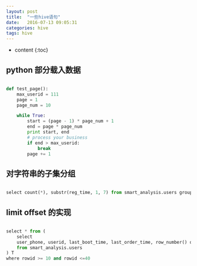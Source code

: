 ```yaml
---
layout: post
title:  "一些hive语句"
date:   2016-07-13 09:05:31
categories: hive
tags: hive
---
```


* content
{:toc}

## python 部分载入数据

```python

def test_page():
    max_userid = 111
    page = 1
    page_num = 10

    while True:
        start = (page - 1) * page_num + 1
        end = page * page_num
        print start, end
        # process your business
        if end > max_userid:
            break
        page += 1

```

## 对字符串的子集分组

```python

select count(*), substr(reg_time, 1, 7) from smart_analysis.users group by substr(reg_time, 1, 7)

```

## limit offset 的实现

```python

select * from (
    select
    user_phone, userid, last_boot_time, last_order_time, row_number() over (order by userid)  as rowid
    from smart_analysis.users
) T
where rowid >= 10 and rowid <=40

```
